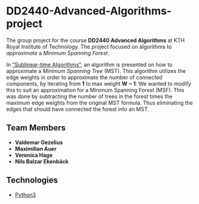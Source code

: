 # DD2440-Advanced-Algorithms-project
The group project for the course **DD2440 Advanced Algorithms** at KTH Royal Institute of Technology. The project focused on algorithms to _approximate_ a _Minimum Spanning Forest_. 

In  ["Sublinear-time Algorithms"](https://www.wisdom.weizmann.ac.il/~oded/PTW/sublin.pdf), an algorithm is presented on how to approximate a _Minimum Spanning Tree_ (MST). This algorithm utilizes the edge weights in order to approximate the number of connected components, by iterating from **1** to max weight **W − 1**. We wanted to modify this to suit an approximation for a Minimum Spanning Forest (MSF). This was done by subtracting the number of trees in the forest times the maximum edge weights from the original MST formula. Thus eliminating the edges that should have connected the forest into an MST.

## Team Members

<ul>
    <li>
        <strong>Valdemar Gezelius</strong>
    </li>  
    <li>
        <strong>Maximilian Auer</strong>
    </li>
    <li>
        <strong>Veronica Hage</strong>
    </li>
    <li>
        <strong>Nils Balzar Ekenbäck</strong>
    </li>
</ul>

## Technologies

-   [Python3](https://www.python.org/)
